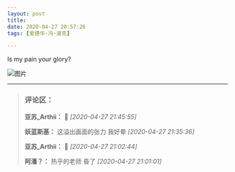 ```yaml
---
layout: post
title: 
date: 2020-04-27 20:57:26
tags: [爱德华·冯·波克]

---
```

Is my pain your glory?


![图片](./img/ang4SjhuSGNnSGFnazFLTUswNE5jL083dm5MMVk1VzIzMHZaSGk2ajBqcS9iNmhEUmRaZ0N3PT0.jpg)


---
> ### 评论区：
>**亚苏_Arthii：** 🎣  *[2020-04-27 21:45:55]*
>
>**妖蓝斯基：** 这溢出画面的张力 我好晕  *[2020-04-27 21:35:36]*
>
>**亚苏_Arthii：** 🧶  *[2020-04-27 21:02:44]*
>
>**阿潘？：** 热乎的老师 昏了  *[2020-04-27 21:01:01]*
>
>